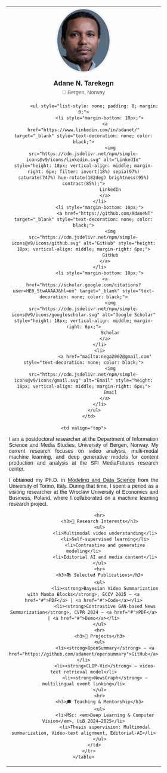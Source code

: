 <html>
<head>
<title>Adane N. Tarekegn</title> 
</head>
<body>
    <table>
        <tr>
        <td width="200px" valign="top" style="text-align: center; font-family: Arial, sans-serif;">
            <img src="images/ad.jpg" width="140" style="border-radius: 50%; border: 4px solid #f0f0f0;" alt="Adane N. Tarekegn" />
            <div style="font-size: 18px; font-weight: bold; margin-top: 15px; margin-bottom: 5px;">Adane N. Tarekegn</div>
            <div style="color: #555; font-size: 14px; margin-bottom: 20px;">📍 Bergen, Norway</div>
        
            <ul style="list-style: none; padding: 0; margin: 0;">
                <li style="margin-bottom: 10px;">
                    <a href="https://www.linkedin.com/in/adanet/" target="_blank" style="text-decoration: none; color: black;">
                        <img src="https://cdn.jsdelivr.net/npm/simple-icons@v9/icons/linkedin.svg" alt="LinkedIn" style="height: 18px; vertical-align: middle; margin-right: 6px; filter: invert(18%) sepia(97%) saturate(747%) hue-rotate(182deg) brightness(95%) contrast(85%);">
                        LinkedIn
                    </a>
                </li>
                <li style="margin-bottom: 10px;">
                    <a href="https://github.com/AdaneNT" target="_blank" style="text-decoration: none; color: black;">
                        <img src="https://cdn.jsdelivr.net/npm/simple-icons@v9/icons/github.svg" alt="GitHub" style="height: 18px; vertical-align: middle; margin-right: 6px;">
                        GitHub
                    </a>
                </li>
                <li style="margin-bottom: 10px;">
                    <a href="https://scholar.google.com/citations?user=HE0_5twAAAAJ&hl=en" target="_blank" style="text-decoration: none; color: black;">
                        <img src="https://cdn.jsdelivr.net/npm/simple-icons@v9/icons/googlescholar.svg" alt="Google Scholar" style="height: 18px; vertical-align: middle; margin-right: 6px;">
                        Scholar
                    </a>
                </li>
                <li>
                    <a href="mailto:nega2002@gmail.com" style="text-decoration: none; color: black;">
                        <img src="https://cdn.jsdelivr.net/npm/simple-icons@v9/icons/gmail.svg" alt="Email" style="height: 18px; vertical-align: middle; margin-right: 6px;">
                        Email
                    </a>
                </li>
            </ul>
        </td>

    <td valign="top">
                
<p style="text-align: justify;">
    I am a postdoctoral researcher at the Department of Information Science and Media Studies, University of Bergen, Norway. My current research focuses on video analysis, multi-modal machine learning, and deep generative models for content production and analysis at the SFI MediaFutures research center.
</p>    

<p style="text-align: justify;">                                       
    I obtained my Ph.D. in <a href="https://dottorato-mds.campusnet.unito.it/do/home.pl">Modeling and Data Science</a> from the University of Torino, Italy. 
    During that time, I spent a period as a visiting researcher at the Wroclaw University of Economics and Business, Poland, where I collaborated on a machine learning research project.
</p>

               
                               
                <hr>
                <h3>🧠 Research Interests</h3>
                <ul>
                    <li>Multimodal video understanding</li>
                    <li>Self-supervised learning</li>
                    <li>Contrastive and generative modeling</li>
                    <li>Editorial AI and media content</li>
                </ul>
                <hr>
                <h3>📚 Selected Publications</h3>
                <ul>
                    <li><strong>Bayesian Video Summarization with Mamba Blocks</strong>, ECCV 2025 — <a href="#">PDF</a> | <a href="#">Code</a></li>
                    <li><strong>Contrastive GAN-based News Summarization</strong>, CVPR 2024 — <a href="#">PDF</a> | <a href="#">Demo</a></li>
                </ul>
                <hr>
                <h3>🚀 Projects</h3>
                <ul>
                    <li><strong>OpenSummary</strong> — <a href="https://github.com/adanent/opensummary">GitHub</a></li>
                    <li><strong>CLIP-Vid</strong> — video-text retrieval model</li>
                    <li><strong>NewsGraph</strong> — multilingual event linking</li>
                </ul>
                <hr>
                <h3>🎓 Teaching & Mentorship</h3>
                <ul>
                    <li>MSc: <em>Deep Learning & Computer Vision</em>, UiB 2024–2025</li>
                    <li>Thesis supervision: Multimodal summarization, Video-text alignment, Editorial-AI</li>
                </ul>
            </td>
        </tr>
    </table>
</body>
</html>
